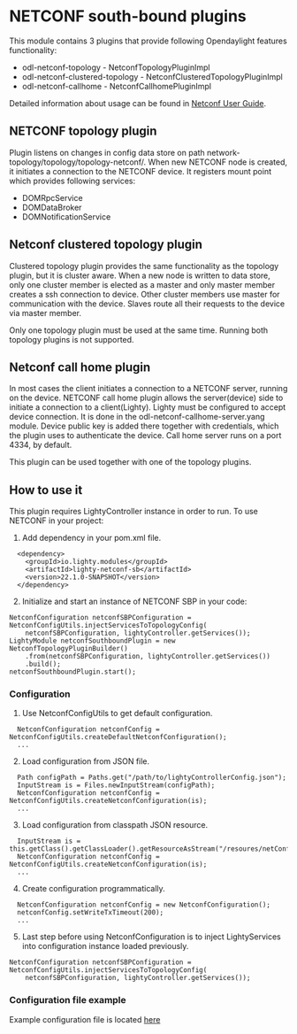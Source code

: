 # NETCONF south-bound plugins
This module contains 3 plugins that provide following Opendaylight features functionality:

 - odl-netconf-topology - NetconfTopologyPluginImpl
 - odl-netconf-clustered-topology - NetconfClusteredTopologyPluginImpl
 - odl-netconf-callhome - NetconfCallhomePluginImpl

Detailed information about usage can be found in
[Netconf User Guide](https://docs.opendaylight.org/en/stable-fluorine/release-notes/projects/netconf.html).

## NETCONF topology plugin
Plugin listens on changes in config data store on path network-topology/topology/topology-netconf/.
When new NETCONF node is created, it initiates a connection to the NETCONF device.
It registers mount point which provides following services:

 - DOMRpcService
 - DOMDataBroker
 - DOMNotificationService

## Netconf clustered topology plugin
Clustered topology plugin provides the same functionality as the topology plugin, but it is cluster aware.
When a new node is written to data store, only one cluster member is elected as a master and only master
member creates a ssh connection to device. Other cluster members use master for communication with the device.
Slaves route all their requests to the device via master member.

Only one topology plugin must be used at the same time. Running both topology plugins is not supported.

## Netconf call home plugin
In most cases the client initiates a connection to a NETCONF server, running on the device. NETCONF call home
plugin allows the server(device) side to initiate a connection to a client(Lighty). Lighty must be configured
to accept device connection. It is done in the odl-netconf-callhome-server.yang module. Device public key is
added there together with credentials, which the plugin uses to authenticate the device. Call home server runs
on a port 4334, by default.

This plugin can be used together with one of the topology plugins.

## How to use it
This plugin requires LightyController instance in order to run.
To use NETCONF in your project:
1. Add dependency in your pom.xml file.
```
  <dependency>
    <groupId>io.lighty.modules</groupId>
    <artifactId>lighty-netconf-sb</artifactId>
    <version>22.1.0-SNAPSHOT</version>
  </dependency>  
```
2. Initialize and start an instance of NETCONF SBP in your code:
```
NetconfConfiguration netconfSBPConfiguration = NetconfConfigUtils.injectServicesToTopologyConfig(
    netconfSBPConfiguration, lightyController.getServices());
LightyModule netconfSouthboundPlugin = new NetconfTopologyPluginBuilder()
    .from(netconfSBPConfiguration, lightyController.getServices())
    .build();
netconfSouthboundPlugin.start();
```

### Configuration
1. Use NetconfConfigUtils to get default configuration.
```
  NetconfConfiguration netconfConfig = NetconfConfigUtils.createDefaultNetconfConfiguration();
  ...
```
2. Load configuration from JSON file.
```
  Path configPath = Paths.get("/path/to/lightyControllerConfig.json");
  InputStream is = Files.newInputStream(configPath);
  NetconfConfiguration netconfConfig = NetconfConfigUtils.createNetconfConfiguration(is);
  ...
```
3. Load configuration from classpath JSON resource.
```
  InputStream is = this.getClass().getClassLoader().getResourceAsStream("/resoures/netConfConfig.json");
  NetconfConfiguration netconfConfig = NetconfConfigUtils.createNetconfConfiguration(is);
  ...
```
4. Create configuration programmatically.
```
  NetconfConfiguration netconfConfig = new NetconfConfiguration();
  netconfConfig.setWriteTxTimeout(200);
  ...
```
5. Last step before using NetconfConfiguration is to inject LightyServices into configuration instance loaded previously.
```
NetconfConfiguration netconfSBPConfiguration = NetconfConfigUtils.injectServicesToTopologyConfig(
    netconfSBPConfiguration, lightyController.getServices());
```

### Configuration file example
Example configuration file is located [here](src/main/resources/sampleConfigSingleNode.json)
